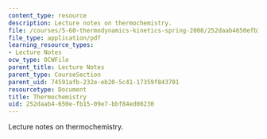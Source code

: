 ```yaml
---
content_type: resource
description: Lecture notes on thermochemistry.
file: /courses/5-60-thermodynamics-kinetics-spring-2008/252daab4650efb1509e7bbf84ed08230_5_60_lecture6.pdf
file_type: application/pdf
learning_resource_types:
- Lecture Notes
ocw_type: OCWFile
parent_title: Lecture Notes
parent_type: CourseSection
parent_uid: 74591afb-232e-eb20-5c41-17359f843701
resourcetype: Document
title: Thermochemistry
uid: 252daab4-650e-fb15-09e7-bbf84ed08230
---
```

Lecture notes on thermochemistry.

